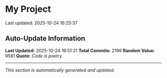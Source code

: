 # My Project


Last updated: 2025-10-24 16:25:37





























































































































































































































































































































































































































































































































































































































































































































































































































































































































































































































































































































































































































































































































































































































































































































































































































































































































































































































































































































































































































































































































































































































































































































































































































































































































































































































































































## Auto-Update Information

**Last Updated:** 2025-10-24 16:51:21
**Total Commits:** 2198
**Random Value:** 9581
**Quote:** _Code is poetry._

---
_This section is automatically generated and updated._